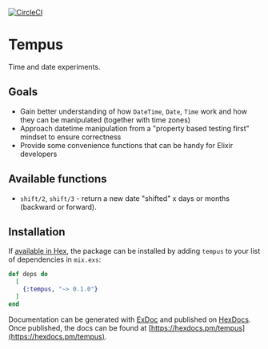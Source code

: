 [![CircleCI](https://circleci.com/gh/vorce/tempus.svg?style=svg)](https://circleci.com/gh/vorce/tempus)

# Tempus

Time and date experiments.

## Goals

- Gain better understanding of how `DateTime`, `Date`, `Time` work and how they can be manipulated (together with time zones)
- Approach datetime manipulation from a "property based testing first" mindset to ensure correctness
- Provide some convenience functions that can be handy for Elixir developers

## Available functions

- `shift/2`, `shift/3` - return a new date "shifted" x days or months (backward or forward).

## Installation

If [available in Hex](https://hex.pm/docs/publish), the package can be installed
by adding `tempus` to your list of dependencies in `mix.exs`:

```elixir
def deps do
  [
    {:tempus, "~> 0.1.0"}
  ]
end
```

Documentation can be generated with [ExDoc](https://github.com/elixir-lang/ex_doc)
and published on [HexDocs](https://hexdocs.pm). Once published, the docs can
be found at [https://hexdocs.pm/tempus](https://hexdocs.pm/tempus).


